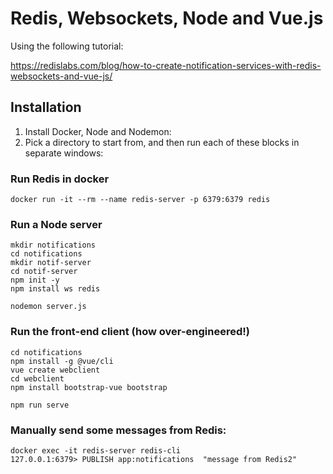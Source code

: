 # Redis, Websockets, Node and Vue.js

Using the following tutorial:

https://redislabs.com/blog/how-to-create-notification-services-with-redis-websockets-and-vue-js/



## Installation

1. Install Docker, Node and Nodemon:
1. Pick a directory to start from, and then run each of these blocks in separate windows:

### Run Redis in docker
```
docker run -it --rm --name redis-server -p 6379:6379 redis
```

### Run a Node server
```
mkdir notifications
cd notifications
mkdir notif-server
cd notif-server
npm init -y
npm install ws redis
```
```
nodemon server.js
```

### Run the front-end client (how over-engineered!)
```
cd notifications
npm install -g @vue/cli
vue create webclient
cd webclient
npm install bootstrap-vue bootstrap
```
```
npm run serve
```

### Manually send some messages from Redis:
```
docker exec -it redis-server redis-cli
127.0.0.1:6379> PUBLISH app:notifications  "message from Redis2"
```